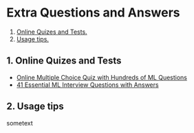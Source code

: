# Extra Questions and Answers

1. [ Online Quizes and Tests. ](#quiz)
2. [ Usage tips. ](#usage)

<a name="quiz"></a>
## 1. Online Quizes and Tests

- [Online Multiple Choice Quiz with Hundreds of ML Questions](http://onlinemlquiz.com/index.php)
- [41 Essential ML Interview Questions with Answers](https://www.springboard.com/blog/machine-learning-interview-questions/)


<a name="usage"></a>
## 2. Usage tips

sometext
